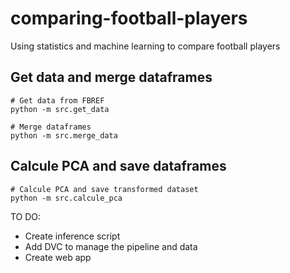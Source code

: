 # comparing-football-players
Using statistics and machine learning to compare football players

## Get data and merge dataframes
```
# Get data from FBREF
python -m src.get_data

# Merge dataframes
python -m src.merge_data
```

## Calcule PCA and save dataframes
```
# Calcule PCA and save transformed dataset
python -m src.calcule_pca
```

TO DO:
- Create inference script
- Add DVC to manage the pipeline and data
- Create web app
